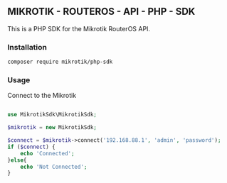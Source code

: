 ## MIKROTIK - ROUTEROS - API - PHP - SDK

This is a PHP SDK for the Mikrotik RouterOS API.


### Installation

```bash
composer require mikrotik/php-sdk
```

### Usage

Connect to the Mikrotik

```php

use MikrotikSdk\MikrotikSdk;

$mikrotik = new MikrotikSdk;

$connect = $mikrotik->connect('192.168.88.1', 'admin', 'password');
if ($connect) {
    echo 'Connected';
}else{
    echo 'Not Connected';
}

```




